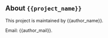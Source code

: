About `{{project_name}}`
---

This project is maintained by {{author_name}}.

Email: {{author_mail}}.

